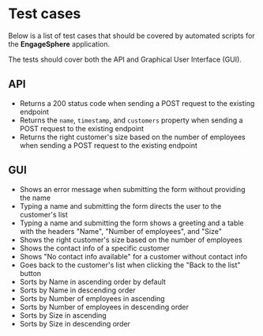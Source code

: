 # Test cases

Below is a list of test cases that should be covered by automated scripts for the **EngageSphere** application.

The tests should cover both the API and Graphical User Interface (GUI).

## API

- Returns a 200 status code when sending a POST request to the existing endpoint
- Returns the `name`, `timestamp`, and `customers` property when sending a POST request to the existing endpoint
- Returns the right customer's size based on the number of employees when sending a POST request to the existing endpoint

## GUI

- Shows an error message when submitting the form without providing the name
- Typing a name and submitting the form directs the user to the customer's list
- Typing a name and submitting the form shows a greeting and a table with the headers "Name", "Number of employees", and "Size"
- Shows the right customer's size based on the number of employees
- Shows the contact info of a specific customer
- Shows "No contact info available" for a customer without contact info
- Goes back to the customer's list when clicking the "Back to the list" button
- Sorts by Name in ascending order by default
- Sorts by Name in descending order
- Sorts by Number of employees in ascending
- Sorts by Number of employees in descending order
- Sorts by Size in ascending
- Sorts by Size in descending order
